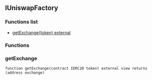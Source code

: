 
## IUniswapFactory

### Functions list
- [getExchange(token) external](#getexchange)

### Functions
### getExchange

```solidity
function getExchange(contract IERC20 token) external view returns (address exchange)
```

